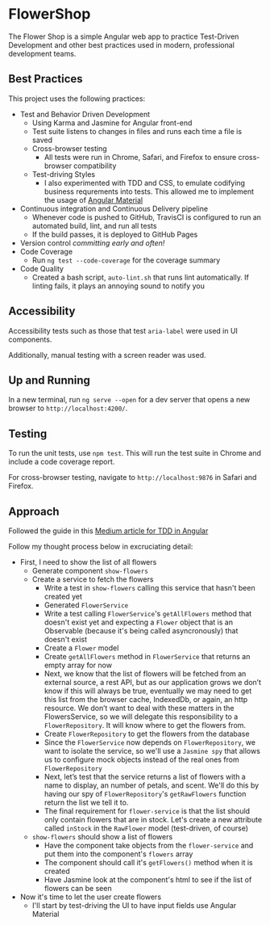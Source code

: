 # FlowerShop

The Flower Shop is a simple Angular web app to practice Test-Driven Development and other best practices used in modern, professional development teams.

## Best Practices

This project uses the following practices:

- Test and Behavior Driven Development
  - Using Karma and Jasmine for Angular front-end
  <!-- - Using Mocha (JavaScript testing framework) and Chai (assertion library) for isolated MongoDB tests -->
  - Test suite listens to changes in files and runs each time a file is saved
  - Cross-browser testing
    - All tests were run in Chrome, Safari, and Firefox to ensure cross-browser compatibility
  - Test-driving Styles
    - I also experimented with TDD and CSS, to emulate codifying business requrements into tests. This allowed me to implement the usage of [Angular Material](https://material.angular.io/)
- Continuous integration and Continuous Delivery pipeline
  - Whenever code is pushed to GitHub, TravisCI is configured to run an automated build, lint, and run all tests
  - If the build passes, it is deployed to GitHub Pages
- Version control *committing early and often!*
- Code Coverage
  - Run `ng test --code-coverage` for the coverage summary 
- Code Quality
  - Created a bash script, `auto-lint.sh` that runs lint automatically. If linting fails, it plays an annoying sound to notify you

## Accessibility

Accessibility tests such as those that test `aria-label` were used in UI components.

Additionally, manual testing with a screen reader was used.

## Up and Running

In a new terminal, run `ng serve --open` for a dev server that opens a new browser to `http://localhost:4200/`.

## Testing

To run the unit tests, use `npm test`. This will run the test suite in Chrome and include a code coverage report.

For cross-browser testing, navigate to `http://localhost:9876` in Safari and Firefox.

## Approach

Followed the guide in this [Medium article for TDD in Angular](https://medium.com/@johncol/test-driven-development-and-angular-9110d62ce7ec)

Follow my thought process below in excruciating detail:

- First, I need to show the list of all flowers
  - Generate component `show-flowers`
  - Create a service to fetch the flowers
    - Write a test in `show-flowers` calling this service that hasn't been created yet
    - Generated `FlowerService`
    - Write a test calling `FlowerService`'s `getAllFlowers` method that doesn't exist yet and expecting a `Flower` object that is an Observable (because it's being called asyncronously) that doesn't exist
    - Create a `Flower` model
    - Create `getAllFlowers` method in `FlowerService` that returns an empty array for now
    - Next, we know that the list of flowers will be fetched from an external source, a rest API, but as our application grows we don’t know if this will always be true, eventually we may need to get this list from the browser cache, IndexedDb, or again, an http resource. We don’t want to deal with these matters in the FlowersService, so we will delegate this responsibility to a `FlowerRepository`. It will know where to get the flowers from.
    - Create `FlowerRepository` to get the flowers from the database
    - Since the `FlowerService` now depends on `FlowerRepository`, we want to isolate the service, so we'll use a `Jasmine spy` that allows us to configure mock objects instead of the real ones from `FlowerRepository`
    - Next, let’s test that the service returns a list of flowers with a name to display, an number of petals, and scent. We'll do this by having our spy of `FlowerRepository`'s `getRawFlowers` function return the list we tell it to.
    - The final requirement for `flower-service` is that the list should only contain flowers that are in stock. Let's create a new attribute called `inStock` in the `RawFlower` model (test-driven, of course)
  - `show-flowers` should show a list of flowers
    - Have the component take objects from the `flower-service` and put them into the component's `flowers` array
    - The component should call it's `getFlowers()` method when it is created
    - Have Jasmine look at the component's html to see if the list of flowers can be seen
- Now it's time to let the user create flowers
  - I'll start by test-driving the UI to have input fields use Angular Material